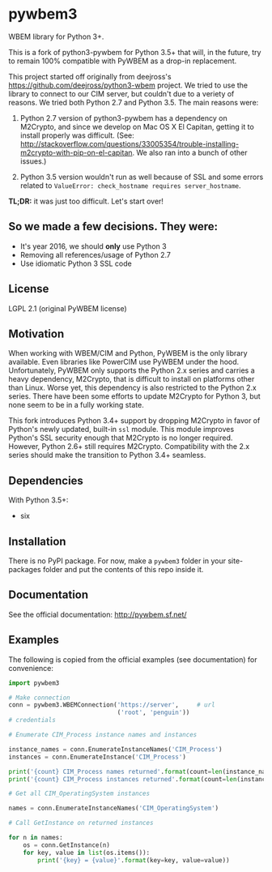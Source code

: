 pywbem3
=======

WBEM library for Python 3+.

This is a fork of python3-pywbem for Python 3.5+ that will, in the future, try to remain 100% compatible with PyWBEM as a drop-in replacement.

This project started off originally from deejross's https://github.com/deejross/python3-wbem project. We tried to use the library to connect to our CIM server, but couldn't due to a veriety of reasons. We tried both Python 2.7 and Python 3.5. The main reasons were:

1) Python 2.7 version of python3-pywbem has a dependency on M2Crypto, and since we develop on Mac OS X El Capitan, getting it to install properly was difficult. (See: http://stackoverflow.com/questions/33005354/trouble-installing-m2crypto-with-pip-on-el-capitan. We also ran into a bunch of other issues.)

2) Python 3.5 version wouldn't run as well because of SSL and some errors related to `ValueError: check_hostname requires server_hostname`.

**TL;DR:** it was just too difficult. Let's start over!

So we made a few decisions. They were:
-------
* It's year 2016, we should **only** use Python 3
* Removing all references/usage of Python 2.7
* Use idiomatic Python 3 SSL code

License
-------
LGPL 2.1 (original PyWBEM license)


Motivation
----------
When working with WBEM/CIM and Python, PyWBEM is the only library available. Even libraries like PowerCIM use PyWBEM under the hood. Unfortunately, PyWBEM only supports the Python 2.x series and carries a heavy dependency, M2Crypto, that is difficult to install on platforms other than Linux. Worse yet, this dependency is also restricted to the Python 2.x series. There have been some efforts to update M2Crypto for Python 3, but none seem to be in a fully working state.

This fork introduces Python 3.4+ support by dropping M2Crypto in favor of Python's newly updated, built-in `ssl` module. This module improves Python's SSL security enough that M2Crypto is no longer required. However, Python 2.6+ still requires M2Crypto. Compatibility with the 2.x series should make the transition to Python 3.4+ seamless.

Dependencies
------------
With Python 3.5+:
 * six
 

Installation
------------
There is no PyPI package. For now, make a `pywbem3` folder in your site-packages folder and put the contents of this repo inside it.

Documentation
-------------
See the official documentation: http://pywbem.sf.net/

Examples
--------
The following is copied from the official examples (see documentation) for convenience:

```python
import pywbem3

# Make connection
conn = pywbem3.WBEMConnection('https://server',     # url
                              ('root', 'penguin'))
# credentials

# Enumerate CIM_Process instance names and instances

instance_names = conn.EnumerateInstanceNames('CIM_Process')
instances = conn.EnumerateInstance('CIM_Process')

print('{count} CIM_Process names returned'.format(count=len(instance_names)))
print('{count} CIM_Process instances returned'.format(count=len(instance_names)))

# Get all CIM_OperatingSystem instances

names = conn.EnumerateInstanceNames('CIM_OperatingSystem')

# Call GetInstance on returned instances

for n in names:
    os = conn.GetInstance(n)
    for key, value in list(os.items()):
        print('{key} = {value}'.format(key=key, value=value))
```
